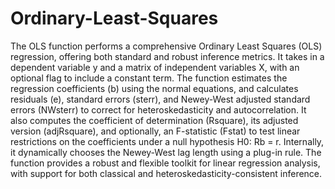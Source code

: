 # Ordinary-Least-Squares

The OLS function performs a comprehensive Ordinary Least Squares (OLS) regression, offering both standard and robust inference metrics. It takes in a dependent variable y and a matrix of independent variables X, with an optional flag to include a constant term. The function estimates the regression coefficients (b) using the normal equations, and calculates residuals (e), standard errors (sterr), and Newey-West adjusted standard errors (NWsterr) to correct for heteroskedasticity and autocorrelation. It also computes the coefficient of determination (Rsquare), its adjusted version (adjRsquare), and optionally, an F-statistic (Fstat) to test linear restrictions on the coefficients under a null hypothesis H0: Rb = r. Internally, it dynamically chooses the Newey-West lag length using a plug-in rule. The function provides a robust and flexible toolkit for linear regression analysis, with support for both classical and heteroskedasticity-consistent inference.
